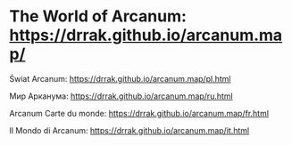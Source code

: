 # The World of Arcanum: https://drrak.github.io/arcanum.map/
Świat Arcanum: https://drrak.github.io/arcanum.map/pl.html

Мир Арканума: https://drrak.github.io/arcanum.map/ru.html

Arcanum Carte du monde: https://drrak.github.io/arcanum.map/fr.html

Il Mondo di Arcanum: https://drrak.github.io/arcanum.map/it.html
